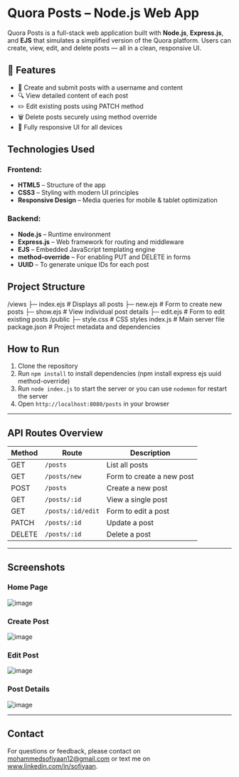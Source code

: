 # Quora Posts – Node.js Web App

Quora Posts is a full-stack web application built with **Node.js**, **Express.js**, and **EJS** that simulates a simplified version of the Quora platform. Users can create, view, edit, and delete posts — all in a clean, responsive UI.

## 📌 Features

- 📝 Create and submit posts with a username and content
- 🔍 View detailed content of each post
- ✏️ Edit existing posts using PATCH method
- 🗑️ Delete posts securely using method override
- 📱 Fully responsive UI for all devices

## Technologies Used

### Frontend:
- **HTML5** – Structure of the app
- **CSS3** – Styling with modern UI principles
- **Responsive Design** – Media queries for mobile & tablet optimization

### Backend:
- **Node.js** – Runtime environment
- **Express.js** – Web framework for routing and middleware
- **EJS** – Embedded JavaScript templating engine
- **method-override** – For enabling PUT and DELETE in forms
- **UUID** – To generate unique IDs for each post

## Project Structure

/views
├─ index.ejs # Displays all posts
├─ new.ejs # Form to create new posts
├─ show.ejs # View individual post details
├─ edit.ejs # Form to edit existing posts
/public
├─ style.css # CSS styles
index.js # Main server file
package.json # Project metadata and dependencies

## How to Run

1. Clone the repository  
2. Run `npm install` to install dependencies (npm install express ejs uuid method-override)
3. Run `node index.js` to start the server or you can use `nodemon` for restart the server
4. Open `http://localhost:8080/posts` in your browser

---

## API Routes Overview

| Method  | Route            | Description               |
|---------|------------------|---------------------------|
| GET     | `/posts`         | List all posts            |
| GET     | `/posts/new`     | Form to create a new post |
| POST    | `/posts`         | Create a new post         |
| GET     | `/posts/:id`     | View a single post        |
| GET     | `/posts/:id/edit`| Form to edit a post       |
| PATCH   | `/posts/:id`     | Update a post             |
| DELETE  | `/posts/:id`     | Delete a post             |

---

## Screenshots

### Home Page
![image](https://github.com/user-attachments/assets/40b1af3e-c5a3-4fe0-8b34-252e9d7b1feb)

### Create Post
![image](https://github.com/user-attachments/assets/beb3e2b6-bf5a-4d95-b612-6468d20bfe72)

### Edit Post
![image](https://github.com/user-attachments/assets/61dc4442-06c1-4fba-831e-b8dc923834a1)


### Post Details
![image](https://github.com/user-attachments/assets/673cea8c-25ad-4695-8986-584fb868a1ec)

---

## Contact

For questions or feedback, please contact on mohammedsofiyaan12@gmail.com or text me on www.linkedin.com/in/sofiyaan.

